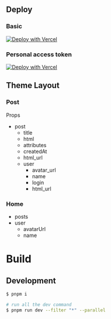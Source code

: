 ## Deploy

### Basic

[![Deploy with Vercel](https://vercel.com/button)](https://vercel.com/new/clone?repository-url=https%3A%2F%2Fgithub.com%2Fdjyde%2Fsairin-starter&env=GITHUB_TOKEN&envDescription=Provide%20an%20access%20token%20to%20increase%20revalidate%20frequency&envLink=https%3A%2F%2Fgithub.com%2Fsettings%2Ftokens)

### Personal access token

[![Deploy with Vercel](https://vercel.com/button)](https://vercel.com/new/clone?repository-url=https%3A%2F%2Fgithub.com%2Fdjyde%2Fsairin-starter&env=GITHUB_TOKEN&envDescription=Provide%20an%20access%20token%20to%20increase%20revalidate%20frequency&envLink=https%3A%2F%2Fgithub.com%2Fsettings%2Ftokens)

## Theme Layout

### Post

Props

- post
  - title
  - html
  - attributes
  - createdAt
  - html_url
  - user
    - avatar_url
    - name
    - login
    - html_url

### Home

- posts
- user
  - avatarUrl
  - name

# Build

## Development

```bash
$ pnpm i

# run all the dev command
$ pnpm run dev --filter "*" --parallel
```
